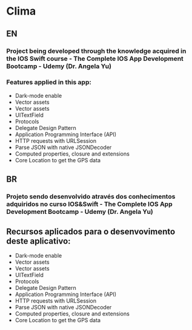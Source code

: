 # Clima

## EN

### Project being developed through the knowledge acquired in the IOS Swift course - The Complete IOS App Development Bootcamp - Udemy (Dr. Angela Yu)
 
 ### Features applied in this app:
  
 * Dark-mode enable
 * Vector assets
 * Vector assets
 * UITextField
 * Protocols
 * Delegate Design Pattern
 * Application Programming Interface (API)
 * HTTP requests with URLSession
 * Parse JSON with native JSONDecoder
 * Computed properties, closure and extensions
 * Core Location to get the GPS data
 
 
 
 ## BR
 
 ### Projeto sendo desenvolvido através dos conhecimentos adquiridos no curso IOS&Swift - The Complete IOS App Development Bootcamp - Udemy (Dr. Angela Yu)
 
 ## Recursos aplicados para o desenvovimento deste aplicativo:
 
  * Dark-mode enable
 * Vector assets
 * Vector assets
 * UITextField
 * Protocols
 * Delegate Design Pattern
 * Application Programming Interface (API)
 * HTTP requests with URLSession
 * Parse JSON with native JSONDecoder
 * Computed properties, closure and extensions
 * Core Location to get the GPS data
 
 
 
 
